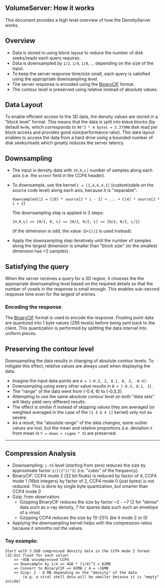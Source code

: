 ## VolumeServer: How it works

This document provides a high level overview of how the DensityServer works.

## Overview

- Data is stored in using block layout to reduce the number of disk seeks/reads each query requires.
- Data is downsampled by ``1/2``, ``1/4``, ``1/8``, ... depending on the size of the input.
- To keep the server response time/size small, each query is satisfied using the appropriate downsampling level.
- The server response is encoded using the [BinaryCIF](https://github.com/dsehnal/BinaryCIF) format.
- The contour level is preserved using relative instead of absolute values.

## Data Layout

To enable efficient access to the 3D data, the density values are stored in a "block level" format. 
This means that the data is split into ``NxNxN`` blocks (by default ``N=96``, which corresponds to ``96^3 * 4 bytes = 3.375MB`` disk read 
per block access and provides good size/performance ratio).  This data layout 
enables to access the data from a hard drive using a bounded number of disk seeks/reads which
greatly reduces the server latency.

## Downsampling 

- The input is density data with ``[H,K,L]`` number of samples along each axis (i.e. the ``extent`` field in the CCP4 header).
- To downsample, use the kernel ``C = [1,4,6,4,1]`` (customizable on the source code level) along each axis, because it is "separable":

    ```
    downsampled[i] = C[0] * source[2 * i - 2] + ... + C[4] * source[2 * i + 2]
    ```

    The downsampling step is applied in 3 steps:

    ```
    [H,K,L] => [H/2, K, L] => [H/2, K/2, L] => [H/2, K/2, L/2]
    ```

    (if the dimension is odd, the value ``(D+1)/2`` is used instead).

- Apply the downsampling step iteratively until the number of samples along the largest dimension is smaller than "block size" (or the smallest dimension has >2 samples).

## Satisfying the query

When the server receives a query for a 3D region, it chooses the the appropriate downsampling level based on the required details so that 
the number of voxels in the response is small enough. This enables sub-second response time even for the largest of entries.

### Encoding the response

The [BinaryCIF](https://github.com/dsehnal/BinaryCIF) format is used to encode the response. Floating point data are quantized into 1 byte values (256 levels) before being
sent back to the client. This quantization is performed by splitting the data interval into uniform pieces.

## Preserving the contour level

Downsampling the data results in changing of absolute contour levels. To mitigate this effect, relative values are always used when displaying the data.

- Imagine the input data points are ``A = [-0.3, 2, 0.1, 6, 3, -0.4]``: 
- Downsampling using every other value results in ``B = [-0.3, 0.1, 3]``.
- The "range" of the data went from (-0.4, 6) to (-0.3,3).
- Attempting to use the same absolute contour level on both "data sets" will likely yield very different results.
- The effect is similar if instead of skipping values they are averaged (or weighted averaged in the case of the ``[1 4 6 4 1]`` kernel) only not as severe.
- As a result, the "absolute range" of the data changes, some outlier values are lost, but the mean and relative proportions (i.e. deviation ``X`` from mean in ``Y = mean + sigma * X``) are preserved. 

----------------------

## Compression Analysis

- Downsampling: ``i-th`` level (starting from zero) reduces the size by approximate factor ``1/[(2^i)^3]`` (i.e. "cubic" of the frequency).
- BinaryCIF: CCP4 mode 2 (32 bit floats) is reduced by factor of 4, CCP4 mode 1 (16bit integers) by factor of 2, CCP4 mode 0 (just bytes) is not reduced. This is done by single byte quantization, but smarter than CCP4 mode 0
- Gzip, from observation:
  - Gzipping BinaryCIF reduces the size by factor ~2 - ~7 (2 for "dense" data such as x-ray density, 7 for sparse data such such an envelope of a virus)
  - Gzipping CCP4 reduces the size by 10-25% (be it mode 2 or 0)
- Applying the downsampling kernel helps with the compression ratios because it smooths out the values.

### Toy example:

```
Start with 3.5GB compressed density data in the CCP4 mode 2 format (32-bit float for each value)
    => ~4GB uncompressed CCP4
    => Downsample by 1/4 => 4GB * (1/4)^3 = 62MB
    => Convert to BinaryCIF => 62MB / 4 = ~16MB
    => Gzip: 2 - 8 MB depending on the "density" of the data 
        (e.g. a viral shell data will be smaller because it is "empty" inside)
```